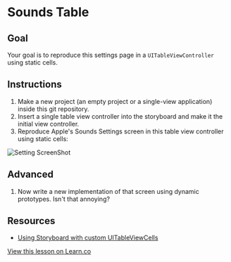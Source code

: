 
# Sounds Table

## Goal

Your goal is to reproduce this settings page in a `UITableViewController` using static cells.

## Instructions

 1. Make a new project (an empty project or a single-view application) inside this git repository.
 2. Insert a single table view controller into the storyboard and make it the initial view controller.
 3. Reproduce Apple's Sounds Settings screen in this table view controller using static cells:

 ![Setting ScreenShot](http://ironboard-curriculum-content.s3.amazonaws.com/iOS/soundsTable-Screenshot.png)

## Advanced

 1. Now write a new implementation of that screen using dynamic prototypes. Isn't that annoying?

## Resources

  * [Using Storyboard with custom UITableViewCells](http://www.techotopia.com/index.php/Using_Xcode_Storyboards_to_Build_Dynamic_TableViews_with_Prototype_Table_View_Cells)

<a href='https://learn.co/lessons/soundsTable' data-visibility='hidden'>View this lesson on Learn.co</a>
